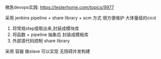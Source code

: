 微医devops实践: https://testerhome.com/topics/9977

采用 jenkins pipeline + share library + scm 方式 很方便维护 大体量级的cicd
1. 将常规step提取出来,封装成模块库
2. 将函数 + pipeline 抽象后 封装成模板库
3. 外部源代码控制 share library

采用 容器 做slave 可以实现 无阻碍并发构建